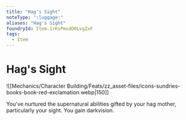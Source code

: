 ```yaml
---
title: "Hag's Sight"
noteType: ":luggage:"
aliases: "Hag's Sight"
foundryId: Item.1rKsPmsdO0LvgZxF
tags:
  - Item
---
```


# Hag's Sight
![[Mechanics/Character Building/Feats/zz_asset-files/icons-sundries-books-book-red-exclamation.webp|150]]

You've nurtured the supernatural abilities gifted by your hag mother, particularly your sight. You gain darkvision.
